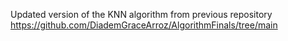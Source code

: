 Updated version of the KNN algorithm from previous repository https://github.com/DiademGraceArroz/AlgorithmFinals/tree/main
